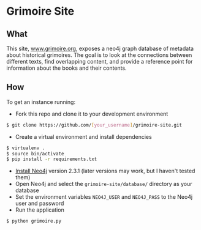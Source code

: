 # Grimoire Site

## What
This site, www.grimoire.org, exposes a neo4j graph database of metadata about historical grimoires. The goal is to look at the connections between different texts, find overlapping content, and provide a reference point for information about the books and their contents.

## How
To get an instance running:
- Fork this repo and clone it to your development environment
```bash
$ git clone https://github.com/[your_username]/grimoire-site.git
```

- Create a virtual environment and install dependencies
```bash
$ virtualenv .
$ source bin/activate
$ pip install -r requirements.txt
```

- [Install Neo4j](http://neo4j.com/download/) version 2.3.1 (later versions may work, but I haven't tested them)
- Open Neo4j and select the `grimoire-site/database/` directory as your database
- Set the environment variables `NEO4J_USER` and `NEO4J_PASS` to the Neo4j user and password
- Run the application
```bash
$ python grimoire.py
```
